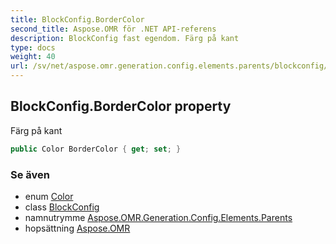 ```yaml
---
title: BlockConfig.BorderColor
second_title: Aspose.OMR för .NET API-referens
description: BlockConfig fast egendom. Färg på kant
type: docs
weight: 40
url: /sv/net/aspose.omr.generation.config.elements.parents/blockconfig/bordercolor/
---
```

## BlockConfig.BorderColor property

Färg på kant

```csharp
public Color BorderColor { get; set; }
```

### Se även

* enum [Color](../../../aspose.omr.generation/color/)
* class [BlockConfig](../)
* namnutrymme [Aspose.OMR.Generation.Config.Elements.Parents](../../blockconfig/)
* hopsättning [Aspose.OMR](../../../)


